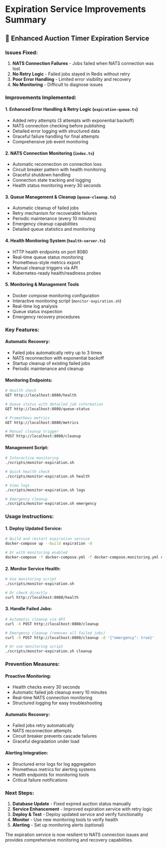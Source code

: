 # Expiration Service Improvements Summary

## 🚀 Enhanced Auction Timer Expiration Service

### Issues Fixed:
1. **NATS Connection Failures** - Jobs failed when NATS connection was lost
2. **No Retry Logic** - Failed jobs stayed in Redis without retry
3. **Poor Error Handling** - Limited error visibility and recovery
4. **No Monitoring** - Difficult to diagnose issues

### Improvements Implemented:

#### 1. **Enhanced Error Handling & Retry Logic** (`expiration-queue.ts`)
-  Added retry attempts (3 attempts with exponential backoff)
-  NATS connection checking before publishing
-  Detailed error logging with structured data
-  Graceful failure handling for final attempts
-  Comprehensive job event monitoring

#### 2. **NATS Connection Monitoring** (`index.ts`)
-  Automatic reconnection on connection loss
-  Circuit breaker pattern with health monitoring
-  Graceful shutdown handling
-  Connection state tracking and logging
-  Health status monitoring every 30 seconds

#### 3. **Queue Management & Cleanup** (`queue-cleanup.ts`)
-  Automatic cleanup of failed jobs
-  Retry mechanism for recoverable failures
-  Periodic maintenance (every 10 minutes)
-  Emergency cleanup capabilities
-  Detailed queue statistics and monitoring

#### 4. **Health Monitoring System** (`health-server.ts`)
-  HTTP health endpoints on port 8080
-  Real-time queue status monitoring
-  Prometheus-style metrics export
-  Manual cleanup triggers via API
-  Kubernetes-ready health/readiness probes

#### 5. **Monitoring & Management Tools**
-  Docker compose monitoring configuration
-  Interactive monitoring script (`monitor-expiration.sh`)
-  Real-time log analysis
-  Queue status inspection
-  Emergency recovery procedures

### Key Features:

#### **Automatic Recovery:**
- Failed jobs automatically retry up to 3 times
- NATS reconnection with exponential backoff
- Startup cleanup of existing failed jobs
- Periodic maintenance and cleanup

#### **Monitoring Endpoints:**
```bash
# Health check
GET http://localhost:8080/health

# Queue status with detailed job information
GET http://localhost:8080/queue-status

# Prometheus metrics
GET http://localhost:8080/metrics

# Manual cleanup trigger
POST http://localhost:8080/cleanup
```

#### **Management Script:**
```bash
# Interactive monitoring
./scripts/monitor-expiration.sh

# Quick health check
./scripts/monitor-expiration.sh health

# View logs
./scripts/monitor-expiration.sh logs

# Emergency cleanup
./scripts/monitor-expiration.sh emergency
```

### Usage Instructions:

#### **1. Deploy Updated Service:**
```bash
# Build and restart expiration service
docker-compose up --build expiration -d

# Or with monitoring enabled
docker-compose -f docker-compose.yml -f docker-compose.monitoring.yml up --build expiration -d
```

#### **2. Monitor Service Health:**
```bash
# Use monitoring script
./scripts/monitor-expiration.sh

# Or check directly
curl http://localhost:8080/health
```

#### **3. Handle Failed Jobs:**
```bash
# Automatic cleanup via API
curl -X POST http://localhost:8080/cleanup

# Emergency cleanup (removes all failed jobs)
curl -X POST http://localhost:8080/cleanup -d '{"emergency": true}'

# Or use monitoring script
./scripts/monitor-expiration.sh cleanup
```

### Prevention Measures:

#### **Proactive Monitoring:**
- Health checks every 30 seconds
- Automatic failed job cleanup every 10 minutes
- Real-time NATS connection monitoring
- Structured logging for easy troubleshooting

#### **Automatic Recovery:**
- Failed jobs retry automatically
- NATS reconnection attempts
- Circuit breaker prevents cascade failures
- Graceful degradation under load

#### **Alerting Integration:**
- Structured error logs for log aggregation
- Prometheus metrics for alerting systems
- Health endpoints for monitoring tools
- Critical failure notifications

### Next Steps:
1.  **Database Update** - Fixed expired auction status manually
2.  **Service Enhancement** - Improved expiration service with retry logic
3.  **Deploy & Test** - Deploy updated service and verify functionality
4.  **Monitor** - Use new monitoring tools to verify health
5.  **Alerting** - Set up monitoring alerts (optional)

The expiration service is now resilient to NATS connection issues and provides comprehensive monitoring and recovery capabilities.
